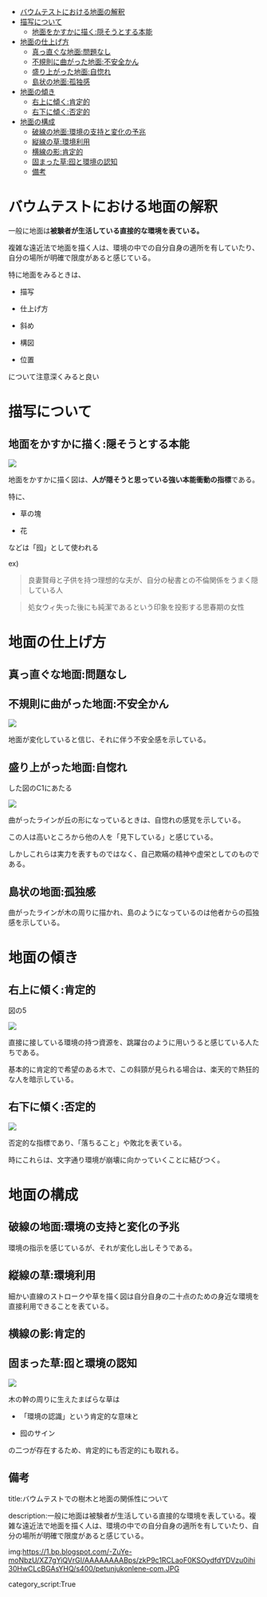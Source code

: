 

- [バウムテストにおける地面の解釈](#バウムテストにおける地面の解釈)
- [描写について](#描写について)
  - [地面をかすかに描く:隠そうとする本能](#地面をかすかに描く隠そうとする本能)
- [地面の仕上げ方](#地面の仕上げ方)
  - [真っ直ぐな地面:問題なし](#真っ直ぐな地面問題なし)
  - [不規則に曲がった地面:不安全かん](#不規則に曲がった地面不安全かん)
  - [盛り上がった地面:自惚れ](#盛り上がった地面自惚れ)
  - [島状の地面:孤独感](#島状の地面孤独感)
- [地面の傾き](#地面の傾き)
  - [右上に傾く:肯定的](#右上に傾く肯定的)
  - [右下に傾く:否定的](#右下に傾く否定的)
- [地面の構成](#地面の構成)
  - [破線の地面:環境の支持と変化の予兆](#破線の地面環境の支持と変化の予兆)
  - [縦線の草:環境利用](#縦線の草環境利用)
  - [横線の影:肯定的](#横線の影肯定的)
  - [固まった草:囮と環境の認知](#固まった草囮と環境の認知)
  - [備考](#備考)

# バウムテストにおける地面の解釈

一般に地面は**被験者が生活している直接的な環境を表ている。**

複雑な遠近法で地面を描く人は、環境の中での自分自身の適所を有していたり、自分の場所が明確で限度があると感じている。

特に地面をみるときは、

- 描写

- 仕上げ方

- 斜め

- 構図

- 位置

について注意深くみると良い


# 描写について

## 地面をかすかに描く:隠そうとする本能

<img src="https://chie-pctr.c.yimg.jp/dk/iwiz-chie/que-11217737841?w=999&h=999&up=0">

地面をかすかに描く図は、**人が隠そうと思っている強い本能衝動の指標**である。

特に、

- 草の塊

- 花

などは「囮」として使われる

ex)

> 良妻賢母と子供を持つ理想的な夫が、自分の秘書との不倫関係をうまく隠している人

> 処女ウィ失った後にも純潔であるという印象を投影する思春期の女性



# 地面の仕上げ方

## 真っ直ぐな地面:問題なし

## 不規則に曲がった地面:不安全かん

<img src="https://oshiete.xgoo.jp/_/bucket/oshietegoo/images/media/4/542205156_5938dc8d05a97/M.jpg">

地面が変化していると信じ、それに伴う不安全感を示している。

## 盛り上がった地面:自惚れ

した図のC1にあたる

<img src="https://pbs.twimg.com/media/EAIys07VAAAvRCC.jpg">


曲がったラインが丘の形になっているときは、自惚れの感覚を示している。

この人は高いところから他の人を「見下している」と感じている。

しかしこれらは実力を表すものではなく、自己欺瞞の精神や虚栄としてのものである。


## 島状の地面:孤独感

曲がったラインが木の周りに描かれ、島のようになっているのは他者からの孤独感を示している。



# 地面の傾き

## 右上に傾く:肯定的

図の5

<img src="https://1.bp.blogspot.com/-mS9nLbBL-pg/XYVNDJ7wMMI/AAAAAAAAE5g/j-vPVVcvmWAJMxMPiwOgJwYJ8uGALy6jwCNcBGAsYHQ/s280/%25E5%2590%258D%25E7%25A7%25B0%25E6%259C%25AA%25E8%25A8%25AD%25E5%25AE%259A.001.jpeg">


直接に接している環境の持つ資源を、跳躍台のように用いうると感じている人たちである。

基本的に肯定的で希望のある木で、この斜頸が見られる場合は、楽天的で熱狂的な人を暗示している。


## 右下に傾く:否定的

<img src="https://mssubashinik.tripod.com/sivaalayam/image63.gif">

否定的な指標であり、「落ちること」や敗北を表ている。

時にこれらは、文字通り環境が崩壊に向かっていくことに結びつく。

# 地面の構成

## 破線の地面:環境の支持と変化の予兆

環境の指示を感じているが、それが変化し出しそうである。



## 縦線の草:環境利用

細かい直線のストロークや草を描く図は自分自身の二十点のための身近な環境を直接利用できることを表ている。


## 横線の影:肯定的


## 固まった草:囮と環境の認知

<img src="https://1.bp.blogspot.com/-ZuYe-moNbzU/XZ7gYiQVrGI/AAAAAAAABps/zkP9c1RCLaoF0KSOydfdYDVzu0ihi30HwCLcBGAsYHQ/s400/petunjukonlene-com.JPG">


木の幹の周りに生えたまばらな草は

- 「環境の認識」という肯定的な意味と

- 囮のサイン

の二つが存在するため、肯定的にも否定的にも取れる。





## 備考


title:バウムテストでの樹木と地面の関係性について

description:一般に地面は被験者が生活している直接的な環境を表している。複雑な遠近法で地面を描く人は、環境の中での自分自身の適所を有していたり、自分の場所が明確で限度があると感じている。

img:https://1.bp.blogspot.com/-ZuYe-moNbzU/XZ7gYiQVrGI/AAAAAAAABps/zkP9c1RCLaoF0KSOydfdYDVzu0ihi30HwCLcBGAsYHQ/s400/petunjukonlene-com.JPG


category_script:True
